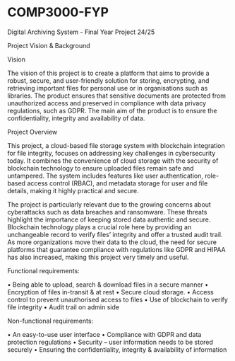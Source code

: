 # COMP3000-FYP
 Digital Archiving System -  Final Year Project 24/25

Project Vision & Background

Vision

The vision of this project is to create a platform that aims to provide a robust, secure, and user-friendly solution for storing, encrypting, and retrieving important files for personal use or in organisations such as libraries. 
The product ensures that sensitive documents are protected from unauthorized access and preserved in compliance with data privacy regulations, such as GDPR. The main aim of the product is to ensure the confidentiality, integrity and availability of data.

Project Overview

This project, a cloud-based file storage system with blockchain integration for file integrity, focuses on addressing key challenges in cybersecurity today. It combines the convenience of cloud storage with the security of blockchain technology to ensure uploaded files remain safe and untampered. The system includes features like user authentication, role-based access control (RBAC), and metadata storage for user and file details, making it highly practical and secure.

The project is particularly relevant due to the growing concerns about cyberattacks such as data breaches and ransomware. These threats highlight the importance of keeping stored data authentic and secure. Blockchain technology plays a crucial role here by providing an unchangeable record to verify files’ integrity and offer a trusted audit trail. As more organizations move their data to the cloud, the need for secure platforms that guarantee compliance with regulations like GDPR and HIPAA has also increased, making this project very timely and useful.

Functional requirements:

•	Being able to upload, search & download files in a secure manner
•	Encryption of files in-transit & at rest
•	Secure cloud storage.
•	Access control to prevent unauthorised access to files
•	Use of blockchain to verify file integrity
•	Audit trail on admin side

Non-functional requirements:

•	An easy-to-use user interface
•	Compliance with GDPR and data protection regulations
•	Security – user information needs to be stored securely
•	Ensuring the confidentiality, integrity & availability of information



